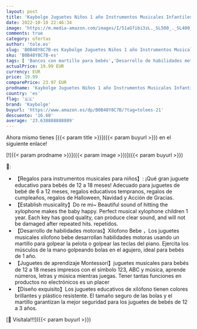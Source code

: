 ```yaml
---
layout: post
title: 'Kaybolge Juguetes Niños 1 año Instrumentos Musicales Infantiles Xilofono Bebe Juguetes 6-12 Meses Juguetes Bebé 12-18 Meses Regalos Bebes 1 Año De Cumpleaños De Navidad para Niños'
date: 2022-10-18 22:46:34
image: 'https://m.media-amazon.com/images/I/51aGfibi3zL._SL500_._SL400_.jpg'
comments: true
category: ofertas
author: 'tole.es'
slug: 'B0B48Y8C7B-es Kaybolge Juguetes Niños 1 año Instrumentos Musicales...'
sku: 'B0B48Y8C7B-es'
tags: [ 'Bancos con martillo para bebés','Desarrollo de habilidades motoras','Juguetes','Juguetes para Bebés y primera infancia','Juguetes y juegos','bebe','bebé','kaybolge','🇪🇸', ]
actualPrice: 19.99 EUR
currency: EUR
price: 19.99
comparePrice: 23.97 EUR
prodname: 'Kaybolge Juguetes Niños 1 año Instrumentos Musicales Infantiles Xilofono Bebe Juguetes 6-12 Meses Juguetes Bebé 12-18 Meses Regalos Bebes 1 Año De Cumpleaños De Navidad para Niños'
country: 'es'
flag: '🇪🇸'
brand: 'Kaybolge'
buyurl: 'https://www.amazon.es/dp/B0B48Y8C7B/?tag=tolees-21'
descuento: '16.60'
average: '23.638888888889'
---
```


Ahora mismo tienes [{{< param title >}}]({{< param buyurl >}}) en el siguiente enlace!

[![{{< param prodname >}}]({{< param image >}})]({{< param buyurl >}})

🔎:

- 【Regalos para instrumentos musicales para niños】: ¡Qué gran juguete educativo para bebés de 12 a 18 meses! Adecuado para juguetes de bebé de 6 a 12 meses, regalos educativos tempranos, regalos de cumpleaños, regalos de Halloween, Navidad y Acción de Gracias.
- 【Establish musicality】Do re mi~ Beautiful sound of hitting the xylophone makes the baby happy. Perfect musical xylophone children 1 year. Each key has good quality, can produce clear sound, and will not be damaged after repeated hits. repetidos.
- 【Desarrollo de habilidades motoras】Xilofono Bebe ，Los juguetes musicales xilofono bebe desarrollan habilidades motoras usando un martillo para golpear la pelota o golpear las teclas del piano. Ejercita los músculos de la mano golpeando bolas en el agujero, ideal para bebés de 1 año.
- 【Juguetes de aprendizaje Montessori】juguetes musicales para bebés de 12 a 18 meses impresos con el símbolo 123, ABC y música, aprende números, letras y música mientras juegas. Tener tantas funciones en productos no electrónicos es un placer
- 【Diseño exquisito】Los juguetes educativos de xilófono tienen colores brillantes y plástico resistente. El tamaño seguro de las bolas y el martillo garantizan la mejor seguridad para los juguetes de bebés de 12 a 3 años.

[🛒 Visítala!!!]({{< param buyurl >}})
